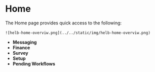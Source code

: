 # Home

The Home page provides quick access to the following:

    ![helb-home-overviw.png](../../static/img/helb-home-overviw.png)

- **Messaging**
- **Finance**
- **Survey**
- **Setup**
- **Pending Workflows**
